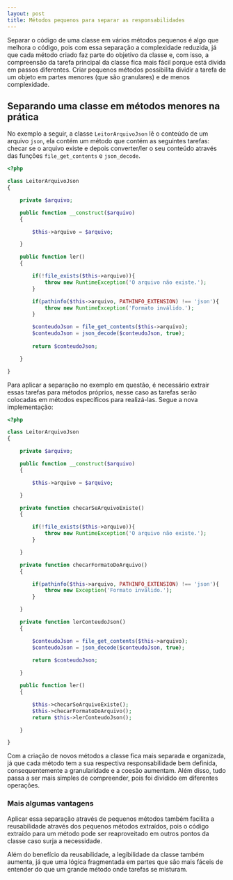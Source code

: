 ```yaml
---
layout: post
title: Métodos pequenos para separar as responsabilidades
---
```


Separar o código de uma classe em vários métodos pequenos é algo que melhora o código, pois com essa separação a complexidade reduzida, já que cada método criado faz parte do objetivo da classe e, com isso, a compreensão da tarefa principal da classe fica mais fácil porque está divida em passos diferentes. Criar pequenos métodos possibilita dividir a tarefa de um objeto em partes menores (que são granulares) e de menos complexidade.

## Separando uma classe em métodos menores na prática

No exemplo a seguir, a classe ```LeitorArquivoJson``` lê o conteúdo de um arquivo ```json```, ela contém um método que contém as seguintes tarefas: checar se o arquivo existe e depois converter/ler o seu conteúdo através das funções ```file_get_contents``` e ```json_decode```.

```php
<?php

class LeitorArquivoJson
{

    private $arquivo;

    public function __construct($arquivo)
    {

        $this->arquivo = $arquivo;

    }

    public function ler()
    {

        if(!file_exists($this->arquivo)){
            throw new RuntimeException('O arquivo não existe.');
        }

        if(pathinfo($this->arquivo, PATHINFO_EXTENSION) !== 'json'){
            throw new RuntimeException('Formato inválido.');
        }

        $conteudoJson = file_get_contents($this->arquivo);
        $conteudoJson = json_decode($conteudoJson, true);
        
        return $conteudoJson;

    }

}
```

Para aplicar a separação no exemplo em questão, é necessário extrair essas tarefas para métodos próprios, nesse caso as tarefas serão colocadas em métodos específicos para realizá-las. Segue a nova implementação:

```php
<?php

class LeitorArquivoJson
{

    private $arquivo;

    public function __construct($arquivo)
    {

        $this->arquivo = $arquivo;

    }

    private function checarSeArquivoExiste()
    {

        if(!file_exists($this->arquivo)){
            throw new RuntimeException('O arquivo não existe.');
        }

    }

    private function checarFormatoDoArquivo()
    {

        if(pathinfo($this->arquivo, PATHINFO_EXTENSION) !== 'json'){
            throw new Exception('Formato inválido.');
        }

    }

    private function lerConteudoJson()
    {

        $conteudoJson = file_get_contents($this->arquivo);
        $conteudoJson = json_decode($conteudoJson, true);
        
        return $conteudoJson;

    }

    public function ler()
    {

        $this->checarSeArquivoExiste();
        $this->checarFormatoDoArquivo();
        return $this->lerConteudoJson();

    }

}
```

Com a criação de novos métodos a classe fica mais separada e organizada, já que cada método tem a sua respectiva responsabilidade bem definida, consequentemente a granularidade e a coesão aumentam. Além disso, tudo passa a ser mais simples de compreender, pois foi dividido em diferentes operações.

### Mais algumas vantagens

Aplicar essa separação através de pequenos métodos também facilita a reusabilidade através dos pequenos métodos extraídos, pois o código extraído para um método pode ser reaproveitado em outros pontos da classe caso surja a necessidade. 

Além do benefício da reusabilidade, a legibilidade da classe também aumenta, já que uma lógica fragmentada em partes que são mais fáceis de entender do que um grande método onde tarefas se misturam.
